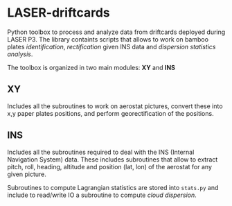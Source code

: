 # LASER-driftcards
Python toolbox to process and analyze data from driftcards deployed during LASER P3. The library containts scripts that allows to work on bamboo plates _identification_, _rectification_ given INS data and _dispersion statistics analysis_.

The toolbox is organized in two main modules: __XY__ and __INS__

## XY
Includes all the subroutines to work on aerostat pictures, convert these into x,y paper plates positions, and perform georectification of the positions.

## INS
Includes all the subroutines required to deal with the INS (Internal Navigation System) data. These includes subroutines that allow to extract pitch, roll, heading, altitude and position (lat, lon) of the aerostat for any given picture.

Subroutines to compute Lagrangian statistics are stored into `stats.py` and include to read/write IO a subroutine to compute _cloud dispersion_.
